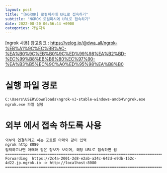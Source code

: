 ```yaml
---
layout: post
title: "[NGROK] 로컬피시에 URL로 접속하기"
subtitle: "NGROK 로컬피시에 URL로 접속하기"
date: 2022-08-20 06:56:44 +0900
categories: 개발지식
---
```

[ngrok 사용]
	참고링크 : 
		https://velog.io/@dwa_all/ngrok-%EB%A1%9C%EC%BB%AC-%EA%B0%9C%EB%B0%9C%ED%99%98%EA%B2%BD-%EC%99%B8%EB%B6%80%EC%97%90-%EA%B3%B5%EC%9C%A0%ED%95%98%EA%B8%B0



# 실행 파일 경로 
	C:\Users\USER\Downloads\ngrok-v3-stable-windows-amd64\ngrok.exe
	ngrok.exe 파일 실행



# 외부 에서 접속 하도록 사용


	외부와 연결하려고 하는 포트를 아래와 같이 입력
	ngrok http 8080
	입력하고나면 아래와 같은 정보가 보이며, 해당 URL로 접속하면 됨
	=================================================================================================================
	Forwarding  https://2c4a-2001-2d8-e2ab-a34c-642d-e9db-152c-4d22.jp.ngrok.io -> http://localhost:8080 
	=================================================================================================================
